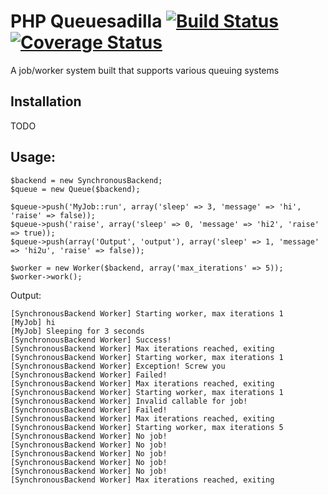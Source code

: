 # PHP Queuesadilla [![Build Status](https://travis-ci.org/josegonzalez/php-queuesadilla.png?branch=master)](https://travis-ci.org/josegonzalez/php-queuesadilla) [![Coverage Status](https://coveralls.io/repos/josegonzalez/php-queuesadilla/badge.png?branch=master)](https://coveralls.io/r/josegonzalez/php-queuesadilla?branch=master)

A job/worker system built that supports various queuing systems

## Installation

TODO

## Usage:

    $backend = new SynchronousBackend;
    $queue = new Queue($backend);

    $queue->push('MyJob::run', array('sleep' => 3, 'message' => 'hi', 'raise' => false));
    $queue->push('raise', array('sleep' => 0, 'message' => 'hi2', 'raise' => true));
    $queue->push(array('Output', 'output'), array('sleep' => 1, 'message' => 'hi2u', 'raise' => false));

    $worker = new Worker($backend, array('max_iterations' => 5));
    $worker->work();

Output:

    [SynchronousBackend Worker] Starting worker, max iterations 1
    [MyJob] hi
    [MyJob] Sleeping for 3 seconds
    [SynchronousBackend Worker] Success!
    [SynchronousBackend Worker] Max iterations reached, exiting
    [SynchronousBackend Worker] Starting worker, max iterations 1
    [SynchronousBackend Worker] Exception! Screw you
    [SynchronousBackend Worker] Failed!
    [SynchronousBackend Worker] Max iterations reached, exiting
    [SynchronousBackend Worker] Starting worker, max iterations 1
    [SynchronousBackend Worker] Invalid callable for job!
    [SynchronousBackend Worker] Failed!
    [SynchronousBackend Worker] Max iterations reached, exiting
    [SynchronousBackend Worker] Starting worker, max iterations 5
    [SynchronousBackend Worker] No job!
    [SynchronousBackend Worker] No job!
    [SynchronousBackend Worker] No job!
    [SynchronousBackend Worker] No job!
    [SynchronousBackend Worker] No job!
    [SynchronousBackend Worker] Max iterations reached, exiting
